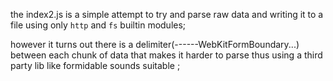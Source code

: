 the index2.js is a simple attempt to try and parse raw data and writing it to a file using only `http` and `fs` builtin modules;

however it turns out there is a delimiter(------WebKitFormBoundary...) between each chunk of data that makes it harder to parse thus using a third party lib like formidable sounds suitable ;